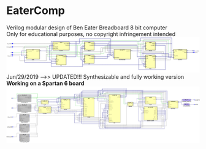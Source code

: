 # EaterComp
Verilog modular design of
Ben Eater Breadboard 8 bit computer<br>
Only for educational purposes, no copyright infringement intended
![RTL](rtl.png)
<br>Jun/29/2019 -->> UPDATED!!! Synthesizable and fully working version<br>
   <b>Working on a Spartan 6 board
![TECH](tech.png)   
